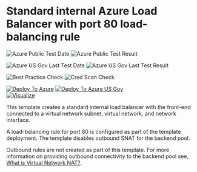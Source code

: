 # Standard internal Azure Load Balancer with port 80 load-balancing rule

![Azure Public Test Date](https://azurequickstartsservice.blob.core.windows.net/badges/101-internal-loadbalancer-create/PublicLastTestDate.svg)
![Azure Public Test Result](https://azurequickstartsservice.blob.core.windows.net/badges/101-internal-loadbalancer-create/PublicDeployment.svg)

![Azure US Gov Last Test Date](https://azurequickstartsservice.blob.core.windows.net/badges/101-internal-loadbalancer-create/FairfaxLastTestDate.svg)
![Azure US Gov Last Test Result](https://azurequickstartsservice.blob.core.windows.net/badges/101-internal-loadbalancer-create/FairfaxDeployment.svg)

![Best Practice Check](https://azurequickstartsservice.blob.core.windows.net/badges/101-internal-loadbalancer-create/BestPracticeResult.svg)
![Cred Scan Check](https://azurequickstartsservice.blob.core.windows.net/badges/101-internal-loadbalancer-create/CredScanResult.svg)

[![Deploy To Azure](https://raw.githubusercontent.com/fathym-it/azure-quickstart-templates/master/1-CONTRIBUTION-GUIDE/images/deploytoazure.svg?sanitize=true)](https://portal.azure.com/#create/Microsoft.Template/uri/https%3A%2F%2Fraw.githubusercontent.com%2Ffathym-it%2Fazure-quickstart-templates%2Fmaster%2F101-internal-loadbalancer-create%2Fazuredeploy.json)
[![Deploy To Azure US Gov](https://raw.githubusercontent.com/fathym-it/azure-quickstart-templates/master/1-CONTRIBUTION-GUIDE/images/deploytoazuregov.svg?sanitize=true)](https://portal.azure.us/#create/Microsoft.Template/uri/https%3A%2F%2Fraw.githubusercontent.com%2Ffathym-it%2Fazure-quickstart-templates%2Fmaster%2F101-internal-loadbalancer-create%2Fazuredeploy.json)  
[![Visualize](https://raw.githubusercontent.com/fathym-it/azure-quickstart-templates/master/1-CONTRIBUTION-GUIDE/images/visualizebutton.svg?sanitize=true)](http://armviz.io/#/?load=https%3A%2F%2Fraw.githubusercontent.com%2Ffathym-it%2Fazure-quickstart-templates%2Fmaster%2F101-internal-loadbalancer-create%2Fazuredeploy.json)

This template creates a standard internal load balancer with the front-end connected to a virtual network subnet, virtual network, and network interface.  

A load-balancing rule for port 80 is configured as part of the template deployment. The template disables outbound SNAT for the backend pool.  

Outbound rules are not created as part of this template.  For more information on providing outbound connectivity to the backend pool see, [What is Virtual Network NAT?](https://docs.microsoft.com/azure/virtual-network/nat-overview).